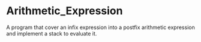 # Arithmetic_Expression
A program that cover an infix expression into a postfix arithmetic expression and implement a stack to evaluate it.

